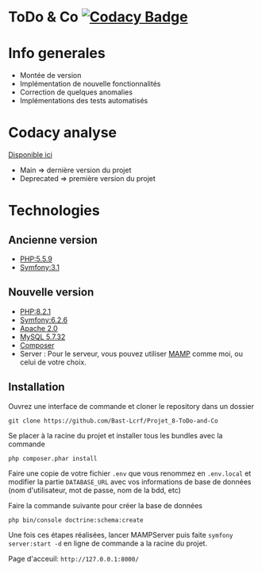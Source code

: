 # ToDo & Co [![Codacy Badge](https://app.codacy.com/project/badge/Grade/128d57b24f414d49ae2a65c10fad75e1)](https://app.codacy.com/gh/Bast-Lcrf/Projet_8-ToDo-and-Co/dashboard?utm_source=gh&utm_medium=referral&utm_content=&utm_campaign=Badge_grade)

# Info generales
* Montée de version
* Implémentation de nouvelle fonctionnalités
* Correction de quelques anomalies
* Implémentations des tests automatisés

# Codacy analyse

[Disponible ici](https://app.codacy.com/gh/Bast-Lcrf/Projet_8-ToDo-and-Co/dashboard)
* Main => dernière version du projet
* Deprecated => première version du projet

# Technologies
## Ancienne version
* [PHP:5.5.9](https://www.php.net/)
* [Symfony:3.1](https://symfony.com/doc/current/index.html)

## Nouvelle version
* [PHP:8.2.1](https://www.php.net/)
* [Symfony:6.2.6](https://symfony.com/doc/current/index.html)
* [Apache 2.0](https://www.apachelounge.com/download/VC15/)
* [MySQL 5.7.32](https://downloads.mysql.com/archives/installer/)
* [Composer](https://getcomposer.org/download/)
* Server : Pour le serveur, vous pouvez utiliser [MAMP](https://www.mamp.info/en/mac/) comme moi, ou celui de votre choix.

## Installation
Ouvrez une interface de commande et cloner le repository dans un dossier
```
git clone https://github.com/Bast-Lcrf/Projet_8-ToDo-and-Co
```
Se placer à la racine du projet et installer tous les bundles avec la commande
```
php composer.phar install
```
Faire une copie de votre fichier ```.env``` que vous renommez en ```.env.local``` et modifier la partie ```DATABASE_URL``` avec vos informations de base de données (nom d'utilisateur, mot de passe, nom de la bdd, etc)

Faire la commande suivante pour créer la base de données
```
php bin/console doctrine:schema:create
```
Une fois ces étapes réalisées, lancer MAMPServer puis faite  ```symfony server:start -d``` en ligne de commande a la racine du projet.

Page d'acceuil: ```http://127.0.0.1:8000/```

